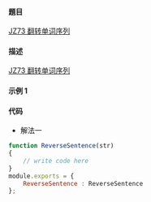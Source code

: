 #### 題目

[JZ73 翻转单词序列](https://www.nowcoder.com/practice/3194a4f4cf814f63919d0790578d51f3?tpId=13&tqId=23287&ru=/ta/coding-interviews&qru=/ta/coding-interviews/question-ranking)

#### 描述

[JZ73 翻转单词序列](https://www.nowcoder.com/practice/3194a4f4cf814f63919d0790578d51f3?tpId=13&tqId=23287&ru=/ta/coding-interviews&qru=/ta/coding-interviews/question-ranking)

#### 示例 1


#### 代码

- 解法一

```js
function ReverseSentence(str)
{
    // write code here
}
module.exports = {
    ReverseSentence : ReverseSentence
};
```
